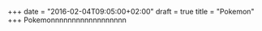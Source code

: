 +++
date = "2016-02-04T09:05:00+02:00"
draft = true
title = "Pokemon"
+++
		Pokemonnnnnnnnnnnnnnnnnn